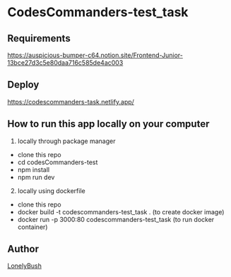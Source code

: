 # CodesCommanders-test_task

## Requirements
https://auspicious-bumper-c64.notion.site/Frontend-Junior-13bce27d3c5e80daa716c585de4ac003

## Deploy
https://codescommanders-task.netlify.app/

## How to run this app locally on your computer

1. locally through package manager
  - clone this repo
  - cd codesCommanders-test
  - npm install
  - npm run dev

2. locally using dockerfile
  - clone this repo
  - docker build -t codescommanders-test_task . (to create docker image)
  - docker run -p 3000:80 codescommanders-test_task (to run docker container)

## Author
[LonelyBush](https://github.com/LonelyBush)

